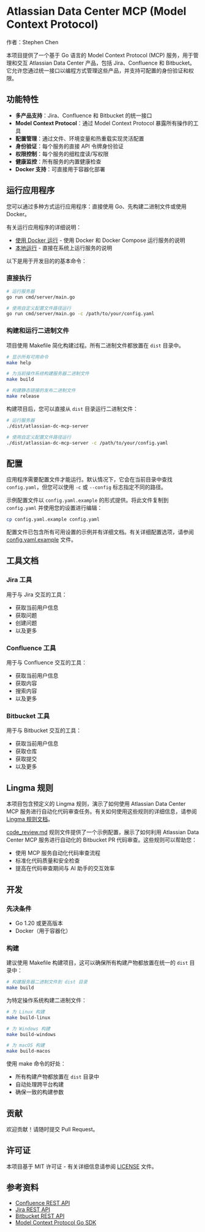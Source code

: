 # Atlassian Data Center MCP (Model Context Protocol)

作者：Stephen Chen

本项目提供了一个基于 Go 语言的 Model Context Protocol (MCP) 服务，用于管理和交互 Atlassian Data Center 产品，包括 Jira、Confluence 和 Bitbucket。它允许您通过统一接口以编程方式管理这些产品，并支持可配置的身份验证和权限。

## 功能特性

- **多产品支持**：Jira、Confluence 和 Bitbucket 的统一接口
- **Model Context Protocol**：通过 Model Context Protocol 暴露所有操作的工具
- **配置管理**：通过文件、环境变量和热重载实现灵活配置
- **身份验证**：每个服务的直接 API 令牌身份验证
- **权限控制**：每个服务的细粒度读/写权限
- **健康监控**：所有服务的内置健康检查
- **Docker 支持**：可直接用于容器化部署

## 运行应用程序

您可以通过多种方式运行应用程序：直接使用 Go、先构建二进制文件或使用 Docker。

有关运行应用程序的详细说明：
- [使用 Docker 运行](README.docker.zh.md) - 使用 Docker 和 Docker Compose 运行服务的说明
- [本地运行](README.local.zh.md) - 直接在系统上运行服务的说明

以下是用于开发目的的基本命令：

### 直接执行

```bash
# 运行服务器
go run cmd/server/main.go

# 使用自定义配置文件路径运行
go run cmd/server/main.go -c /path/to/your/config.yaml
```

### 构建和运行二进制文件

项目使用 Makefile 简化构建过程。所有二进制文件都放置在 `dist` 目录中。

```bash
# 显示所有可用命令
make help

# 为当前操作系统构建服务器二进制文件
make build

# 构建静态链接的发布二进制文件
make release
```

构建项目后，您可以直接从 `dist` 目录运行二进制文件：

```bash
# 运行服务器
./dist/atlassian-dc-mcp-server

# 使用自定义配置文件路径运行
./dist/atlassian-dc-mcp-server -c /path/to/your/config.yaml
```

## 配置

应用程序需要配置文件才能运行。默认情况下，它会在当前目录中查找 `config.yaml`，但您可以使用 `-c` 或 `--config` 标志指定不同的路径。

示例配置文件以 `config.yaml.example` 的形式提供。将此文件复制到 `config.yaml` 并使用您的设置进行编辑：

```bash
cp config.yaml.example config.yaml
```

配置文件已包含所有可用设置的示例并有详细文档。有关详细配置选项，请参阅 [config.yaml.example](config.yaml.example) 文件。

## 工具文档

### Jira 工具

用于与 Jira 交互的工具：
- 获取当前用户信息
- 获取问题
- 创建问题
- 以及更多

### Confluence 工具

用于与 Confluence 交互的工具：
- 获取当前用户信息
- 获取内容
- 搜索内容
- 以及更多

### Bitbucket 工具

用于与 Bitbucket 交互的工具：
- 获取当前用户信息
- 获取仓库
- 获取提交
- 以及更多

## Lingma 规则

本项目包含预定义的 Lingma 规则，演示了如何使用 Atlassian Data Center MCP 服务进行自动化代码审查任务。有关如何使用这些规则的详细信息，请参阅 [Lingma 规则文档](docs/lingma-rules.md)。

[code_review.md](.lingma/rules/code_review.md) 规则文件提供了一个示例配置，展示了如何利用 Atlassian Data Center MCP 服务进行自动化的 Bitbucket PR 代码审查。这些规则可以帮助您：

- 使用 MCP 服务自动化代码审查流程
- 标准化代码质量和安全检查
- 提高在代码审查期间与 AI 助手的交互效率

## 开发

### 先决条件

- Go 1.20 或更高版本
- Docker（用于容器化）

### 构建

建议使用 Makefile 构建项目，这可以确保所有构建产物都放置在统一的 `dist` 目录中：

```bash
# 构建服务器二进制文件到 dist 目录
make build
```

为特定操作系统构建二进制文件：
```bash
# 为 Linux 构建
make build-linux

# 为 Windows 构建
make build-windows

# 为 macOS 构建
make build-macos
```

使用 make 命令的好处：
- 所有构建产物都放置在 `dist` 目录中
- 自动处理跨平台构建
- 确保一致的构建参数

## 贡献

欢迎贡献！请随时提交 Pull Request。

## 许可证

本项目基于 MIT 许可证 - 有关详细信息请参阅 [LICENSE](LICENSE) 文件。

## 参考资料

- [Confluence REST API](https://developer.atlassian.com/server/confluence/rest/v1010/intro/#about)
- [Jira REST API](https://developer.atlassian.com/server/jira/platform/rest/v11000/intro/#gettingstarted)
- [Bitbucket REST API](https://developer.atlassian.com/server/bitbucket/rest/v1000/intro/#about)
- [Model Context Protocol Go SDK](https://github.com/modelcontextprotocol/go-sdk)